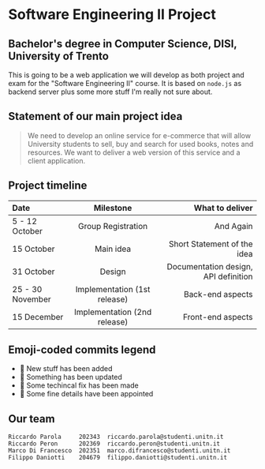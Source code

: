 # Software Engineering II Project
## Bachelor's degree in Computer Science, DISI, University of Trento

This is going to be a web application we will develop as both project and exam for the "Software Engineering II" course. It is based on `node.js` as backend server plus some more stuff I'm really not sure about.

## Statement of our main project idea
> We need to develop an online service for e-commerce that will allow University students to sell, buy and search for used books, notes and resources. We want to deliver a web	version of this service and a client application.

## Project timeline
| Date       | Milestone     | What to deliver     |
| :------------- | :----------: | -----------: |
|  5 - 12 October | Group Registration   | And Again    |
| 15 October   | Main idea | Short Statement of the idea | 
| 31 October | Design | Documentation design, API definition |
| 25 - 30 November | Implementation (1st release) | Back-end aspects |
| 15 December | Implementation (2nd release) | Front-end aspects |

## Emoji-coded commits legend
- 📝 New stuff has been added
- 👀 Something has been updated
- 🔨 Some techincal fix has been made
- 🌵 Some fine details have been appointed

## Our team
``` plaintext
Riccardo Parola     202343  riccardo.parola@studenti.unitn.it    
Riccardo Peron      202369  riccardo.peron@studenti.unitn.it       
Marco Di Francesco  202351  marco.difrancesco@studenti.unitn.it    
Filippo Daniotti    204679  filippo.daniotti@studenti.unitn.it     
```